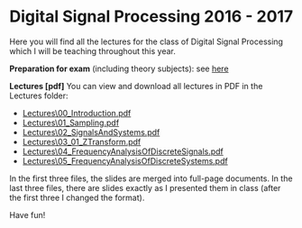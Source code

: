 # Digital Signal Processing 2016 - 2017

Here you will find all the lectures for the class of Digital Signal Processing which I will be teaching throughout this year.

**Preparation for exam** (including theory subjects): see [here](PreparationForExam.pdf)

**Lectures [pdf]** You can view and download all lectures in PDF in the Lectures folder:

- [Lectures\00_Introduction.pdf](Lectures/00_Introduction.pdf)
- [Lectures\01_Sampling.pdf](Lectures/01_Sampling.pdf)
- [Lectures\02_SignalsAndSystems.pdf](Lectures/02_SignalsAndSystems.pdf)
- [Lectures\03_01_ZTransform.pdf](Lectures/03_01_ZTransform.pdf)
- [Lectures\04_FrequencyAnalysisOfDiscreteSignals.pdf](Lectures/04_FrequencyAnalysisOfDiscreteSignals.pdf)
- [Lectures\05_FrequencyAnalysisOfDiscreteSystems.pdf](Lectures/05_FrequencyAnalysisOfDiscreteSystems.pdf)

In the first three files, the slides are merged into full-page documents. In the last three files, there are slides exactly as I presented them in class (after the first three I changed the format).

Have fun!
